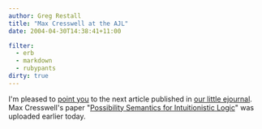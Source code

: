 ```yaml
---
author: Greg Restall
title: "Max Cresswell at the AJL"
date: 2004-04-30T14:38:41+11:00

filter:
  - erb
  - markdown
  - rubypants
dirty: true
---
```


I'm pleased to [point you](http://www.philosophy.unimelb.edu.au/ajl/2004/) to the next article published in [our little ejournal](http://www.philosophy.unimelb.edu.au/ajl/).  Max Cresswell's paper "[Possibility Semantics for Intuitionistic Logic](http://www.philosophy.unimelb.edu.au/ajl/2004/index.html#2)" was uploaded earlier today.